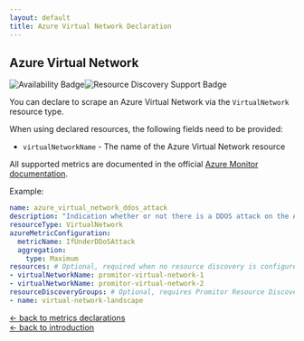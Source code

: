 ```yaml
---
layout: default
title: Azure Virtual Network Declaration
---
```


## Azure Virtual Network

![Availability Badge](https://img.shields.io/badge/Available%20Starting-v2.6-green.svg)![Resource Discovery Support Badge](https://img.shields.io/badge/Support%20for%20Resource%20Discovery-Yes-green.svg)

You can declare to scrape an Azure Virtual Network via the `VirtualNetwork` resource
type.

When using declared resources, the following fields need to be provided:

- `virtualNetworkName` - The name of the Azure Virtual Network resource

All supported metrics are documented in the official [Azure Monitor documentation](https://docs.microsoft.com/en-us/azure/azure-monitor/essentials/metrics-supported#microsoftnetworkvirtualnetworks).

Example:

```yaml
name: azure_virtual_network_ddos_attack
description: "Indication whether or not there is a DDOS attack on the Azure Virtual Network"
resourceType: VirtualNetwork
azureMetricConfiguration:
  metricName: IfUnderDDoSAttack
  aggregation:
    type: Maximum
resources: # Optional, required when no resource discovery is configured
- virtualNetworkName: promitor-virtual-network-1
- virtualNetworkName: promitor-virtual-network-2
resourceDiscoveryGroups: # Optional, requires Promitor Resource Discovery agent (https://promitor.io/concepts/how-it-works#using-resource-discovery)
- name: virtual-network-landscape
```

<!-- markdownlint-disable MD033 -->
[&larr; back to metrics declarations](/configuration/v2.x/metrics)<br />
[&larr; back to introduction](/)
<!-- markdownlint-enable -->
